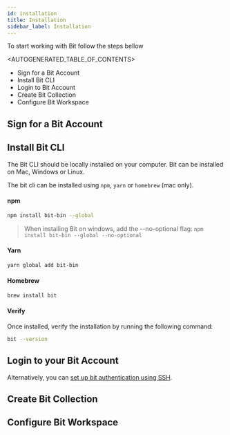 ```yaml
---
id: installation
title: Installation
sidebar_label: Installation
---
```


To start working with Bit follow the steps bellow

<AUTOGENERATED_TABLE_OF_CONTENTS>

- Sign for a Bit Account
- Install Bit CLI
- Login to Bit Account
- Create Bit Collection
- Configure Bit Workspace


## Sign for a Bit Account


## Install Bit CLI

The Bit CLI should be locally installed on your computer. 
Bit can be installed  on Mac, Windows or Linux. 

The bit cli can be installed using `npm`, `yarn` or `homebrew` (mac only).

#### npm 

```bash
npm install bit-bin --global
```

> When installing Bit on windows, add the --no-optional flag:
> `npm install bit-bin --global --no-optional`

#### Yarn

```bash
yarn global add bit-bin
```

#### Homebrew

```bash
brew install bit
```

#### Verify
Once installed, verify the installation by running the following command:

```bash
bit --version
```

## Login to your Bit Account


Alternatively, you can [set up bit authentication using SSH](). 

## Create Bit Collection


## Configure Bit Workspace



